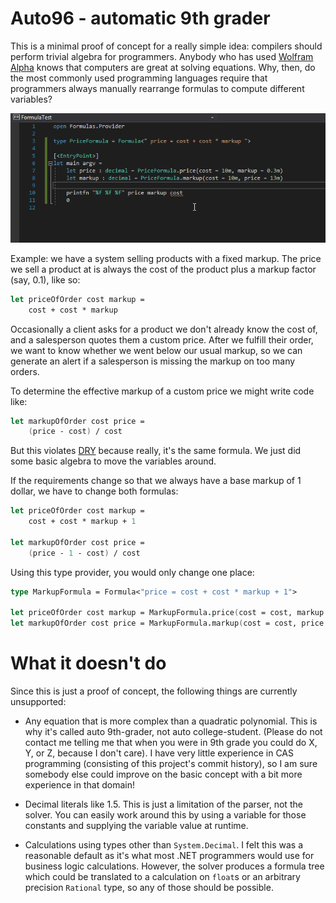 # Auto96 - automatic 9th grader

This is a minimal proof of concept for a really simple idea: compilers should perform trivial algebra for programmers.
Anybody who has used [Wolfram Alpha](https://www.wolframalpha.com/) knows that computers are great at solving equations.
Why, then, do the most commonly used programming languages require that programmers always manually rearrange formulas
to compute different variables?

![example gif](https://raw.githubusercontent.com/rspeele/Auto9G/master/demo.gif)

Example: we have a system selling products with a fixed markup. The price we sell a product at is always the
cost of the product plus a markup factor (say, 0.1), like so:

```fsharp
let priceOfOrder cost markup =
    cost + cost * markup
```

Occasionally a client asks for a product we don't already know the cost of, and a salesperson quotes them a custom price.
After we fulfill their order, we want to know whether we went below our usual markup, so we can generate an alert if a
salesperson is missing the markup on too many orders.

To determine the effective markup of a custom price we might write code like:

```fsharp
let markupOfOrder cost price =
    (price - cost) / cost
```

But this violates [DRY](https://en.wikipedia.org/wiki/Don%27t_repeat_yourself) because really, it's the same formula.
We just did some basic algebra to move the variables around.

If the requirements change so that we always have a base markup of 1 dollar, we have to change both formulas:

```fsharp
let priceOfOrder cost markup =
    cost + cost * markup + 1

let markupOfOrder cost price =
    (price - 1 - cost) / cost
```

Using this type provider, you would only change one place:

```fsharp
type MarkupFormula = Formula<"price = cost + cost * markup + 1">

let priceOfOrder cost markup = MarkupFormula.price(cost = cost, markup = markup)
let markupOfOrder cost price = MarkupFormula.markup(cost = cost, price = price)
```

# What it doesn't do

Since this is just a proof of concept, the following things are currently unsupported:

* Any equation that is more complex than a quadratic polynomial. This is why it's called auto 9th-grader, not auto
  college-student. (Please do not contact me telling me that when you were in 9th grade you could do X, Y, or Z,
  because I don't care). I have very little experience in CAS programming (consisting of this project's commit history),
  so I am sure somebody else could improve on the basic concept with a bit more experience in that domain!

* Decimal literals like 1.5. This is just a limitation of the parser, not the solver. You can easily work around
  this by using a variable for those constants and supplying the variable value at runtime.

* Calculations using types other than `System.Decimal`. I felt this was a reasonable default as it's what most .NET
  programmers would use for business logic calculations. However, the solver produces a formula tree which could be
  translated to a calculation on `float`s or an arbitrary precision `Rational` type, so any of those should be possible.
